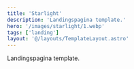 ```yaml
---
title: 'Starlight'
description: 'Landingspagina template.'
hero: '/images/starlight/1.webp'
tags: ['landing']
layout: '@/layouts/TemplateLayout.astro'
---
```


Landingspagina template.
